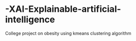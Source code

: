 # -XAI-Explainable-artificial-intelligence
College project on obesity using kmeans clustering algorithm
